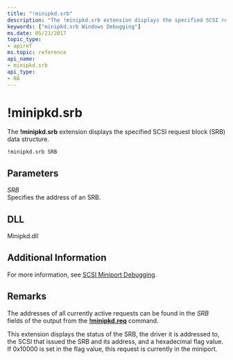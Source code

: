 ```yaml
---
title: "!minipkd.srb"
description: "The !minipkd.srb extension displays the specified SCSI request block (SRB) data structure."
keywords: ["minipkd.srb Windows Debugging"]
ms.date: 05/23/2017
topic_type:
- apiref
ms.topic: reference
api_name:
- minipkd.srb
api_type:
- NA
---
```


# !minipkd.srb


The **!minipkd.srb** extension displays the specified SCSI request block (SRB) data structure.

```dbgcmd
!minipkd.srb SRB 
```

## Parameters


<span id="_______SRB______"></span><span id="_______srb______"></span> *SRB*   
Specifies the address of an SRB.

## DLL

Minipkd.dll

 

## Additional Information

For more information, see [SCSI Miniport Debugging](../debugger/scsi-miniport-debugging.md).

## Remarks

The addresses of all currently active requests can be found in the *SRB* fields of the output from the [**!minipkd.req**](-minipkd-req.md) command.

This extension displays the status of the SRB, the driver it is addressed to, the SCSI that issued the SRB and its address, and a hexadecimal flag value. If 0x10000 is set in the flag value, this request is currently in the miniport.

